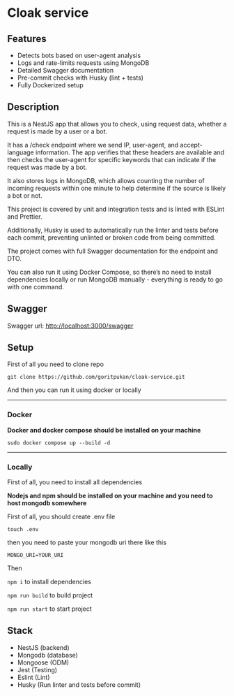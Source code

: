 # Cloak service

## Features
- Detects bots based on user-agent analysis
- Logs and rate-limits requests using MongoDB
- Detailed Swagger documentation
- Pre-commit checks with Husky (lint + tests)
- Fully Dockerized setup

## Description

This is a NestJS app that allows you to check, using request data, whether a request is made by a user or a bot.

It has a /check endpoint where we send IP, user-agent, and accept-language information. The app verifies that these headers are available and then checks the user-agent for specific keywords that can indicate if the request was made by a bot.

It also stores logs in MongoDB, which allows counting the number of incoming requests within one minute to help determine if the source is likely a bot or not.

This project is covered by unit and integration tests and is linted with ESLint and Prettier.

Additionally, Husky is used to automatically run the linter and tests before each commit, preventing unlinted or broken code from being committed.

The project comes with full Swagger documentation for the endpoint and DTO.

You can also run it using Docker Compose, so there’s no need to install dependencies locally or run MongoDB manually - everything is ready to go with one command.

## Swagger

Swagger url: [http://localhost:3000/swagger](http://localhost:3000/swagger)

## Setup

First of all you need to clone repo

`git clone https://github.com/goritpukan/cloak-service.git`

And then you can run it using docker or locally

---

### Docker

**Docker and docker compose should be installed on your machine**

`sudo docker compose up --build -d`

---
### Locally

First of all, you need to install all dependencies

**Nodejs and npm should be installed on your machine and you need to host mongodb somewhere**

First of all, you should create .env file

`touch .env`

then you need to paste your mongodb uri there like this

`MONGO_URI=YOUR_URI`

Then 

`npm i` to install dependencies

`npm run build` to build project

`npm run start` to start project

## Stack

- NestJS (backend)
- Mongodb (database)
- Mongoose (ODM)
- Jest (Testing)
- Eslint (Lint)
- Husky (Run linter and tests before commit)

